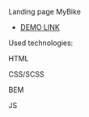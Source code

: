 Landing page MyBike

- [DEMO LINK](https://oleksandrnikora.github.io/MyBike-landing/)

Used technologies:

HTML

CSS/SCSS

BEM

JS
